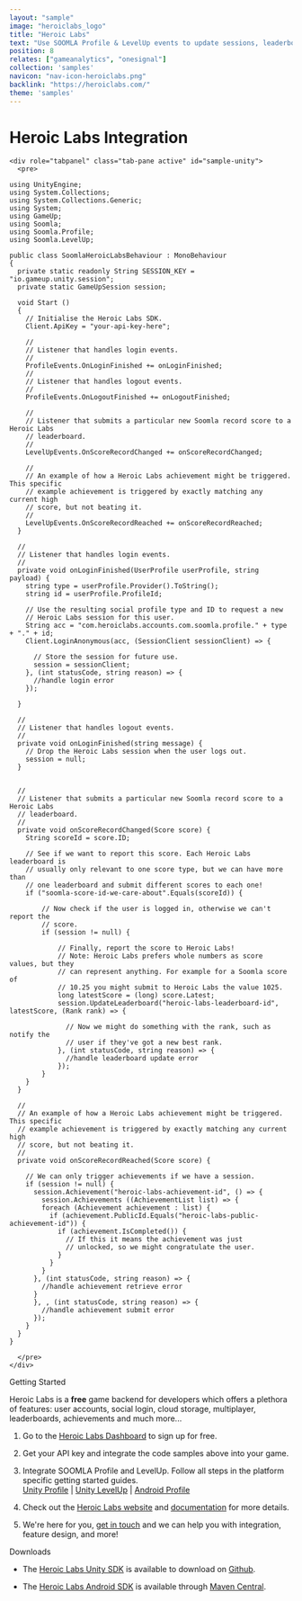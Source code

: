 ```yaml
---
layout: "sample"
image: "heroiclabs_logo"
title: "Heroic Labs"
text: "Use SOOMLA Profile & LevelUp events to update sessions, leaderboards and achievements"
position: 8
relates: ["gameanalytics", "onesignal"]
collection: 'samples'
navicon: "nav-icon-heroiclabs.png"
backlink: "https://heroiclabs.com/"
theme: 'samples'
---
```


# Heroic Labs Integration

<div>

    <div role="tabpanel" class="tab-pane active" id="sample-unity">
      <pre>
```
using UnityEngine;
using System.Collections;
using System.Collections.Generic;
using System;
using GameUp;
using Soomla;
using Soomla.Profile;
using Soomla.LevelUp;

public class SoomlaHeroicLabsBehaviour : MonoBehaviour
{
  private static readonly String SESSION_KEY = "io.gameup.unity.session";
  private static GameUpSession session;

  void Start ()
  {
    // Initialise the Heroic Labs SDK.
    Client.ApiKey = "your-api-key-here";

    //
    // Listener that handles login events.
    //
    ProfileEvents.OnLoginFinished += onLoginFinished;
    //
    // Listener that handles logout events.
    //
    ProfileEvents.OnLogoutFinished += onLogoutFinished;

    //
    // Listener that submits a particular new Soomla record score to a Heroic Labs
    // leaderboard.
    //
    LevelUpEvents.OnScoreRecordChanged += onScoreRecordChanged;

    //
    // An example of how a Heroic Labs achievement might be triggered. This specific
    // example achievement is triggered by exactly matching any current high
    // score, but not beating it.
    //
    LevelUpEvents.OnScoreRecordReached += onScoreRecordReached;
  }

  //
  // Listener that handles login events.
  //
  private void onLoginFinished(UserProfile userProfile, string payload) {
    string type = userProfile.Provider().ToString();
    string id = userProfile.ProfileId;

    // Use the resulting social profile type and ID to request a new
    // Heroic Labs session for this user.
    String acc = "com.heroiclabs.accounts.com.soomla.profile." + type + "." + id;
    Client.LoginAnonymous(acc, (SessionClient sessionClient) => {

      // Store the session for future use.
      session = sessionClient;
    }, (int statusCode, string reason) => {
      //handle login error
    });

  }

  //
  // Listener that handles logout events.
  //
  private void onLoginFinished(string message) {
    // Drop the Heroic Labs session when the user logs out.
    session = null;
  }


  //
  // Listener that submits a particular new Soomla record score to a Heroic Labs
  // leaderboard.
  //
  private void onScoreRecordChanged(Score score) {
    String scoreId = score.ID;

    // See if we want to report this score. Each Heroic Labs leaderboard is
    // usually only relevant to one score type, but we can have more than
    // one leaderboard and submit different scores to each one!
    if ("soomla-score-id-we-care-about".Equals(scoreId)) {

        // Now check if the user is logged in, otherwise we can't report the
        // score.
        if (session != null) {

            // Finally, report the score to Heroic Labs!
            // Note: Heroic Labs prefers whole numbers as score values, but they
            // can represent anything. For example for a Soomla score of
            // 10.25 you might submit to Heroic Labs the value 1025.
            long latestScore = (long) score.Latest;
            session.UpdateLeaderboard("heroic-labs-leaderboard-id", latestScore, (Rank rank) => {

              // Now we might do something with the rank, such as notify the
              // user if they've got a new best rank.
            }, (int statusCode, string reason) => {
              //handle leaderboard update error
            });
        }
    }
  }

  //
  // An example of how a Heroic Labs achievement might be triggered. This specific
  // example achievement is triggered by exactly matching any current high
  // score, but not beating it.
  //
  private void onScoreRecordReached(Score score) {

    // We can only trigger achievements if we have a session.
    if (session != null) {
      session.Achievement("heroic-labs-achievement-id", () => {
        session.Achievements ((AchievementList list) => {
        foreach (Achievement achievement : list) {
          if (achievement.PublicId.Equals("heroic-labs-public-achievement-id")) {
            if (achievement.IsCompleted()) {
              // If this it means the achievement was just
              // unlocked, so we might congratulate the user.
            }
          }
        }
      }, (int statusCode, string reason) => {
        //handle achievement retrieve error
      }
      }, , (int statusCode, string reason) => {
        //handle achievement submit error
      });
    }
  }
}
```
      </pre>
    </div>
</div>

<div class="samples-title">Getting Started</div>

Heroic Labs is a **free** game backend for developers which offers a plethora of features: user accounts, social login, cloud storage, multiplayer, leaderboards, achievements and much more...

1. Go to the <a href="https://dashboard.heroiclabs.com/#/signup" target="_blank">Heroic Labs Dashboard</a> to sign up for free.

2. Get your API key and integrate the code samples above into your game.

3. Integrate SOOMLA Profile and LevelUp.  Follow all steps in the platform specific getting started guides. <br>
    <a href="/unity/profile/profile_gettingstarted/" target="_blank">Unity Profile</a> |
    <a href="/unity/levelup/levelup_gettingstarted/" target="_blank">Unity LevelUp</a> |
    <a href="/android/profile/profile_gettingstarted/" target="_blank">Android Profile</a>

4. Check out the <a href="https://heroiclabs.com/" target="_blank">Heroic Labs website</a> and <a href="https://heroiclabs.com/docs/" target="_blank">documentation</a> for more details.

5. We're here for you, <a href="https://heroiclabs.com/contact/" target="_blank">get in touch</a> and we can help you with integration, feature design, and more!


<div class="samples-title">Downloads</div>

* The <a href="https://github.com/gameup-io/gameup-unity-sdk" target="_blank">Heroic Labs Unity SDK</a> is available to download on <a href="https://github.com/gameup-io/gameup-unity-sdk/releases" target="_blank">Github</a>.

* The <a href="https://github.com/gameup-io/gameup-android-sdk" target="_blank">Heroic Labs Android SDK</a> is available through <a href="http://search.maven.org/#search%7Cga%7C1%7Cio.gameup.android" target="_blank">Maven Central</a>.
